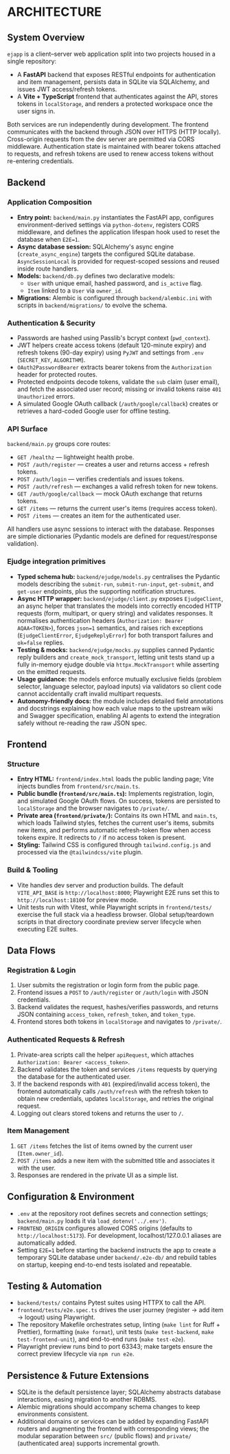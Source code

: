# ARCHITECTURE

## System Overview
`ejapp` is a client–server web application split into two projects housed in a single repository:
- A **FastAPI** backend that exposes RESTful endpoints for authentication and item management, persists data in SQLite via SQLAlchemy, and issues JWT access/refresh tokens.
- A **Vite + TypeScript** frontend that authenticates against the API, stores tokens in `localStorage`, and renders a protected workspace once the user signs in.

Both services are run independently during development. The frontend communicates with the backend through JSON over HTTPS (HTTP locally). Cross-origin requests from the dev server are permitted via CORS middleware. Authentication state is maintained with bearer tokens attached to requests, and refresh tokens are used to renew access tokens without re-entering credentials.

## Backend
### Application Composition
- **Entry point:** `backend/main.py` instantiates the FastAPI app, configures environment-derived settings via `python-dotenv`, registers CORS middleware, and defines the application lifespan hook used to reset the database when `E2E=1`.
- **Async database session:** SQLAlchemy's async engine (`create_async_engine`) targets the configured SQLite database. `AsyncSessionLocal` is provided for request-scoped sessions and reused inside route handlers.
- **Models:** `backend/db.py` defines two declarative models:
  - `User` with unique email, hashed password, and `is_active` flag.
  - `Item` linked to a `User` via `owner_id`.
- **Migrations:** Alembic is configured through `backend/alembic.ini` with scripts in `backend/migrations/` to evolve the schema.

### Authentication & Security
- Passwords are hashed using Passlib's bcrypt context (`pwd_context`).
- JWT helpers create access tokens (default 120-minute expiry) and refresh tokens (90-day expiry) using `PyJWT` and settings from `.env` (`SECRET_KEY`, `ALGORITHM`).
- `OAuth2PasswordBearer` extracts bearer tokens from the `Authorization` header for protected routes.
- Protected endpoints decode tokens, validate the `sub` claim (user email), and fetch the associated user record; missing or invalid tokens raise `401 Unauthorized` errors.
- A simulated Google OAuth callback (`/auth/google/callback`) creates or retrieves a hard-coded Google user for offline testing.

### API Surface
`backend/main.py` groups core routes:
- `GET /healthz` — lightweight health probe.
- `POST /auth/register` — creates a user and returns access + refresh tokens.
- `POST /auth/login` — verifies credentials and issues tokens.
- `POST /auth/refresh` — exchanges a valid refresh token for new tokens.
- `GET /auth/google/callback` — mock OAuth exchange that returns tokens.
- `GET /items` — returns the current user's items (requires access token).
- `POST /items` — creates an item for the authenticated user.

All handlers use async sessions to interact with the database. Responses are simple dictionaries (Pydantic models are defined for request/response validation).

### Ejudge integration primitives
- **Typed schema hub:** `backend/ejudge/models.py` centralises the Pydantic models describing the `submit-run`, `submit-run-input`, `get-submit`, and `get-user` endpoints, plus the supporting notification structures.
- **Async HTTP wrapper:** `backend/ejudge/client.py` exposes `EjudgeClient`, an async helper that translates the models into correctly encoded HTTP requests (form, multipart, or query string) and validates responses. It normalises authentication headers (`Authorization: Bearer AQAA<TOKEN>`), forces `json=1` semantics, and raises rich exceptions (`EjudgeClientError`, `EjudgeReplyError`) for both transport failures and `ok=false` replies.
- **Testing & mocks:** `backend/ejudge/mocks.py` supplies canned Pydantic reply builders and `create_mock_transport`, letting unit tests stand up a fully in-memory ejudge double via `httpx.MockTransport` while asserting on the emitted requests.
- **Usage guidance:** the models enforce mutually exclusive fields (problem selector, language selector, payload inputs) via validators so client code cannot accidentally craft invalid multipart requests.
- **Autonomy-friendly docs:** the module includes detailed field annotations and docstrings explaining how each value maps to the upstream wiki and Swagger specification, enabling AI agents to extend the integration safely without re-reading the raw JSON spec.

## Frontend
### Structure
- **Entry HTML:** `frontend/index.html` loads the public landing page; Vite injects bundles from `frontend/src/main.ts`.
- **Public bundle (`frontend/src/main.ts`):** Implements registration, login, and simulated Google OAuth flows. On success, tokens are persisted to `localStorage` and the browser navigates to `/private/`.
- **Private area (`frontend/private/`):** Contains its own HTML and `main.ts`, which loads Tailwind styles, fetches the current user's items, submits new items, and performs automatic refresh-token flow when access tokens expire. It redirects to `/` if no access token is present.
- **Styling:** Tailwind CSS is configured through `tailwind.config.js` and processed via the `@tailwindcss/vite` plugin.

### Build & Tooling
- Vite handles dev server and production builds. The default `VITE_API_BASE` is `http://localhost:8000`; Playwright E2E runs set this to `http://localhost:18100` for preview mode.
- Unit tests run with Vitest, while Playwright scripts in `frontend/tests/` exercise the full stack via a headless browser. Global setup/teardown scripts in that directory coordinate preview server lifecycle when executing E2E suites.

## Data Flows
### Registration & Login
1. User submits the registration or login form from the public page.
2. Frontend issues a `POST` to `/auth/register` or `/auth/login` with JSON credentials.
3. Backend validates the request, hashes/verifies passwords, and returns JSON containing `access_token`, `refresh_token`, and `token_type`.
4. Frontend stores both tokens in `localStorage` and navigates to `/private/`.

### Authenticated Requests & Refresh
1. Private-area scripts call the helper `apiRequest`, which attaches `Authorization: Bearer <access_token>`.
2. Backend validates the token and services `/items` requests by querying the database for the authenticated user.
3. If the backend responds with `401` (expired/invalid access token), the frontend automatically calls `/auth/refresh` with the refresh token to obtain new credentials, updates `localStorage`, and retries the original request.
4. Logging out clears stored tokens and returns the user to `/`.

### Item Management
1. `GET /items` fetches the list of items owned by the current user (`Item.owner_id`).
2. `POST /items` adds a new item with the submitted title and associates it with the user.
3. Responses are rendered in the private UI as a simple list.

## Configuration & Environment
- `.env` at the repository root defines secrets and connection settings; `backend/main.py` loads it via `load_dotenv('../.env')`.
- `FRONTEND_ORIGIN` configures allowed CORS origins (defaults to `http://localhost:5173`). For development, localhost/127.0.0.1 aliases are automatically added.
- Setting `E2E=1` before starting the backend instructs the app to create a temporary SQLite database under `backend/.e2e-db/` and rebuild tables on startup, keeping end-to-end tests isolated and repeatable.

## Testing & Automation
- `backend/tests/` contains Pytest suites using HTTPX to call the API.
- `frontend/tests/e2e.spec.ts` drives the user journey (register → add item → logout) using Playwright.
- The repository Makefile orchestrates setup, linting (`make lint` for Ruff + Prettier), formatting (`make format`), unit tests (`make test-backend`, `make test-frontend-unit`), and end-to-end runs (`make test-e2e`).
- Playwright preview runs bind to port 63343; make targets ensure the correct preview lifecycle via `npm run e2e`.

## Persistence & Future Extensions
- SQLite is the default persistence layer; SQLAlchemy abstracts database interactions, easing migration to another RDBMS.
- Alembic migrations should accompany schema changes to keep environments consistent.
- Additional domains or services can be added by expanding FastAPI routers and augmenting the frontend with corresponding views; the modular separation between `src/` (public flows) and `private/` (authenticated area) supports incremental growth.
